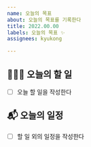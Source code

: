 ```yaml
---
name: 오늘의 목표
about: 오늘의 목표를 기록한다
title: 2022.00.00
labels: 오늘의 목표 ✨
assignees: kyukong

---
```


## 👩🏻‍💻 오늘의 할 일
- [ ] 오늘 할 일을 작성한다

## 📬 오늘의 일정
- [ ] 할 일 외의 일정을 작성한다
